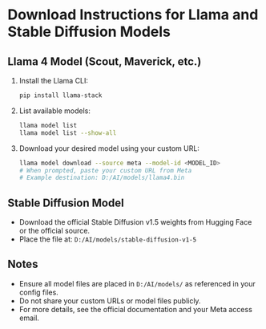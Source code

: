 # Download Instructions for Llama and Stable Diffusion Models

## Llama 4 Model (Scout, Maverick, etc.)
1. Install the Llama CLI:
   ```sh
   pip install llama-stack
   ```
2. List available models:
   ```sh
   llama model list
   llama model list --show-all
   ```
3. Download your desired model using your custom URL:
   ```sh
   llama model download --source meta --model-id <MODEL_ID>
   # When prompted, paste your custom URL from Meta
   # Example destination: D:/AI/models/llama4.bin
   ```

## Stable Diffusion Model
- Download the official Stable Diffusion v1.5 weights from Hugging Face or the official source.
- Place the file at: `D:/AI/models/stable-diffusion-v1-5`

## Notes
- Ensure all model files are placed in `D:/AI/models/` as referenced in your config files.
- Do not share your custom URLs or model files publicly.
- For more details, see the official documentation and your Meta access email.
